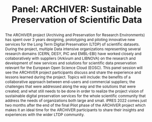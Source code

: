 ---
abstract: 'The ARCHIVER project (Archiving and Preservation for Research Environments)
  has spent over 3 years designing, prototyping and piloting innovative new services
  for the Long Term Digital Preservation (LTDP) of scientific datasets.  During the
  project, multiple Data intensive organizations representing several research domains
  (CERN, DESY, PIC and EMBL-EBI) have worked closely and collaboratively with suppliers
  (Arkivum and LIBNOVA) on the research and development of new services and solutions
  for scientific data preservation relevant for the European Open Science Cloud (EOSC).
  This panel session will see the ARCHIVER project participants discuss and share
  the experience and lessons learned during the project.  Topics will include: the
  benefits of a collaborative approach between end-users and commercial suppliers;
  the challenges that were addressed along the way and the solutions that were created;  and
  what still needs to be done in order to realize the project vision of sustainable
  digital preservation services for the whole scientific community that address the
  needs of organizations both large and small.  iPRES 2022 comes just two months after
  the end of the final Pilot phase of the ARCHIVER project which makes it an ideal
  time for the ARCHIVER participants to share their insights and experiences with
  the wider LTDP community.'
creators:
- Addis, Matthew
date: null
document_url: https://az659834.vo.msecnd.net/eventsairwesteuprod/production-inconference-public/4ae31a0a6d004c77ad5e297cad2141be
grand_parent: iPRES
institutions:
- Arkivum
keywords:
- digital preservation
- scientific data
landing_page_url: null
language: eng
layout: publication
license: CC-BY 4.0 International
notes_url: null
parent: iPRES 2022
presentation_url: null
publication_type: panel
size: null
source_name: iPRES
title: 'Panel: ARCHIVER: Sustainable Preservation of Scientific Data'
year: 2022
---
